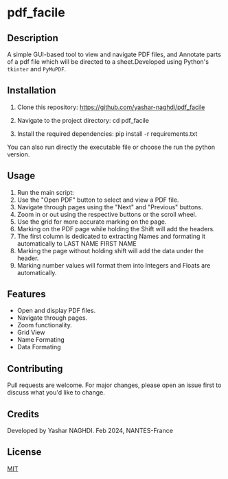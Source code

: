 # pdf_facile

## Description
A simple GUI-based tool to view and navigate PDF files, and Annotate parts of a pdf file which will be directed to a sheet.Developed using Python's `tkinter` and `PyMuPDF`.

## Installation

1. Clone this repository: https://github.com/yashar-naghdi/pdf_facile
2. Navigate to the project directory: cd pdf_facile

3. Install the required dependencies:
pip install -r requirements.txt

You can also run directly the executable file or choose the run the python version.
## Usage

1. Run the main script:
2. Use the "Open PDF" button to select and view a PDF file.
3. Navigate through pages using the "Next" and "Previous" buttons.
4. Zoom in or out using the respective buttons or the scroll wheel.
5. Use the grid for more accurate marking on the page.
6. Marking on the PDF page while holding the Shift will add the headers.
7. The first column is dedicated to extracting Names and formating it automatically to LAST NAME FIRST NAME
8. Marking the page without holding shift will add the data under the header.
9. Marking number values will format them into Integers and Floats are automatically. 



## Features

- Open and display PDF files.
- Navigate through pages.
- Zoom functionality.
- Grid View
- Name Formating
- Data Formating


## Contributing
Pull requests are welcome. For major changes, please open an issue first to discuss what you'd like to change.

## Credits
Developed by Yashar NAGHDI.
Feb 2024, NANTES-France
## License
[MIT](https://choosealicense.com/licenses/mit/)


